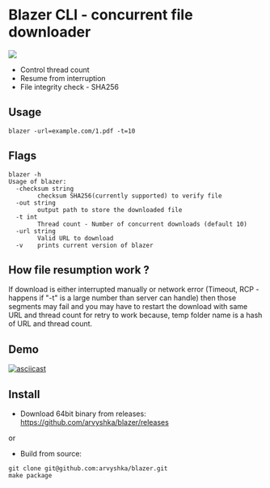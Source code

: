 # Blazer CLI - concurrent file downloader

<p align="left">
  <a href="https://goreportcard.com/report/github.com/arvyshka/blazer">
    <img src="https://goreportcard.com/badge/github.com/arvyshka/blazer" />
  </a>
</p>

- Control thread count
- Resume from interruption
- File integrity check - SHA256

## Usage
``` blazer -url=example.com/1.pdf -t=10  ```

## Flags 
```
blazer -h
Usage of blazer:
  -checksum string
    	checksum SHA256(currently supported) to verify file
  -out string
    	output path to store the downloaded file
  -t int
    	Thread count - Number of concurrent downloads (default 10)
  -url string
    	Valid URL to download
  -v	prints current version of blazer

```

## How file resumption work ?
If download is either interrupted manually or network error (Timeout, RCP - happens if "-t" is a large number than server can handle) then those segments may fail and you may have to restart the download with same URL and thread count for retry to work because, temp folder name is a hash of URL and thread count. 

## Demo
[![asciicast](https://asciinema.org/a/DInboSaUY2Ik9JIOcY4vZHRY9.svg)](https://asciinema.org/a/DInboSaUY2Ik9JIOcY4vZHRY9)

## Install

- Download 64bit binary from releases: https://github.com/arvyshka/blazer/releases

or

- Build from source: 

```
git clone git@github.com:arvyshka/blazer.git
make package
```
